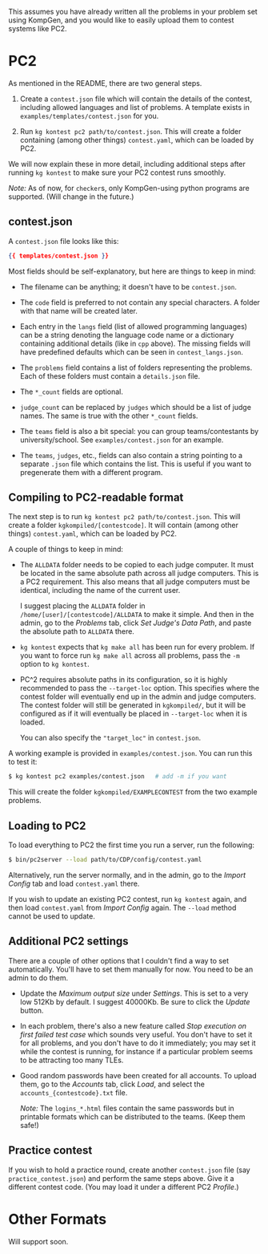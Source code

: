 This assumes you have already written all the problems in your problem set using KompGen, and you would like to easily upload them to contest systems like PC2.  



# PC2

As mentioned in the README, there are two general steps.  

1. Create a `contest.json` file which will contain the details of the contest, including allowed languages and list of problems. A template exists in `examples/templates/contest.json` for you.  

2. Run `kg kontest pc2 path/to/contest.json`. This will create a folder containing (among other things) `contest.yaml`, which can be loaded by PC2.  

We will now explain these in more detail, including additional steps after running `kg kontest` to make sure your PC2 contest runs smoothly.

*Note:* As of now, for `checker`s, only KompGen-using python programs are supported. (Will change in the future.)


## contest.json

A `contest.json` file looks like this:

```json
{{ templates/contest.json }}
```

Most fields should be self-explanatory, but here are things to keep in mind:

- The filename can be anything; it doesn't have to be `contest.json`.  

- The `code` field is preferred to not contain any special characters. A folder with that name will be created later.

- Each entry in the `langs` field (list of allowed programming languages) can be a string denoting the language code name or a dictionary containing additional details (like in `cpp` above). The missing fields will have predefined defaults which can be seen in `contest_langs.json`.  

- The `problems` field contains a list of folders representing the problems. Each of these folders must contain a `details.json` file.  

- The `*_count` fields are optional.  

- `judge_count` can be replaced by `judges` which should be a list of judge names. The same is true with the other `*_count` fields.

- The `teams` field is also a bit special: you can group teams/contestants by university/school. See `examples/contest.json` for an example.

- The `teams`, `judges`, etc., fields can also contain a string pointing to a separate `.json` file which contains the list. This is useful if you want to pregenerate them with a different program.

## Compiling to PC2-readable format

The next step is to run `kg kontest pc2 path/to/contest.json`. This will create a folder `kgkompiled/[contestcode]`. It will contain (among other things) `contest.yaml`, which can be loaded by PC2.  

A couple of things to keep in mind:

- The `ALLDATA` folder needs to be copied to each judge computer. It must be located in the same absolute path across all judge computers. This is a PC2 requirement. This also means that all judge computers must be identical, including the name of the current user.

    I suggest placing the `ALLDATA` folder in `/home/[user]/[contestcode]/ALLDATA` to make it simple. And then in the admin, go to the *Problems* tab, click *Set Judge's Data Path*, and paste the absolute path to `ALLDATA` there.  

- `kg kontest` expects that `kg make all` has been run for every problem. If you want to force run `kg make all` across all problems, pass the `-m` option to `kg kontest`.

- PC^2 requires absolute paths in its configuration, so it is highly recommended to pass the `--target-loc` option. This specifies where the contest folder will eventually end up in the admin and judge computers. The contest folder will still be generated in `kgkompiled/`, but it will be configured as if it will eventually be placed in `--target-loc` when it is loaded.

    You can also specify the `"target_loc"` in `contest.json`.  
    
A working example is provided in `examples/contest.json`. You can run this to test it:

```bash
$ kg kontest pc2 examples/contest.json   # add -m if you want
```

This will create the folder `kgkompiled/EXAMPLECONTEST` from the two example problems.



## Loading to PC2

To load everything to PC2 the first time you run a server, run the following:

```bash
$ bin/pc2server --load path/to/CDP/config/contest.yaml
```

Alternatively, run the server normally, and in the admin, go to the *Import Config* tab and load `contest.yaml` there.

If you wish to update an existing PC2 contest, run `kg kontest` again, and then load `contest.yaml` from *Import Config* again. The `--load` method cannot be used to update.


## Additional PC2 settings  

There are a couple of other options that I couldn't find a way to set automatically. You'll have to set them manually for now. You need to be an admin to do them.

- Update the *Maximum output size* under *Settings*. This is set to a very low 512Kb by default. I suggest 40000Kb. Be sure to click the *Update* button.

- In each problem, there's also a new feature called *Stop execution on first failed test case* which sounds very useful. You don't have to set it for all problems, and you don't have to do it immediately; you may set it while the contest is running, for instance if a particular problem seems to be attracting too many TLEs.

- Good random passwords have been created for all accounts. To upload them, go to the *Accounts* tab, click *Load*, and select the `accounts_{contestcode}.txt` file.
    
    *Note:* The `logins_*.html` files contain the same passwords but in printable formats which can be distributed to the teams. (Keep them safe!)


## Practice contest

If you wish to hold a practice round, create another `contest.json` file (say `practice_contest.json`) and perform the same steps above. Give it a different contest code. (You may load it under a different PC2 *Profile*.)



# Other Formats  

Will support soon.



